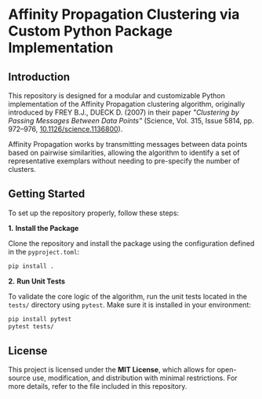 # Affinity Propagation Clustering via Custom Python Package Implementation

## Introduction  

This repository is designed for a modular and customizable Python implementation of the Affinity Propagation clustering algorithm, originally introduced by FREY B.J., DUECK D. (2007) in their paper *"Clustering by Passing Messages Between Data Points"* (Science, Vol. 315, Issue 5814, pp. 972–976, [10.1126/science.1136800](https://doi.org/10.1126/science.1136800)).


Affinity Propagation works by transmitting messages between data points based on pairwise similarities, allowing the algorithm to identify a set of representative exemplars without needing to pre-specify the number of clusters. 



## Getting Started

To set up the repository properly, follow these steps:

**1.** **Install the Package** 

Clone the repository and install the package using the configuration defined in the `pyproject.toml`:

```bash
pip install .
```

**2.** **Run Unit Tests**  

To validate the core logic of the algorithm, run the unit tests located in the `tests/` directory using `pytest`. Make sure it is installed in your environment:

```bash
pip install pytest
pytest tests/
```



## License  

This project is licensed under the **MIT License**, which allows for open-source use, modification, and distribution with minimal restrictions. For more details, refer to the file included in this repository.  
